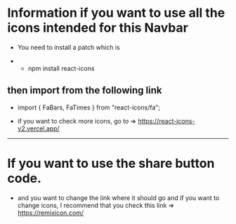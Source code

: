 # Information if you want to use all the icons intended for this Navbar
* You need to install a patch which is

- * npm install react-icons

## then import from the following link
* import { FaBars, FaTimes } from "react-icons/fa";



- if you want to check more icons, go to =>
https://react-icons-v2.vercel.app/

**********************************************************************************


# If you want to use the share button code. 

* and you want to change the link where it should go and if you want to change icons, I recommend that you check this link => 
https://remixicon.com/
